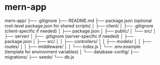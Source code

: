 # mern-app

mern-app/
├── .gitignore
├── README.md
├── package.json (optional root-level package.json for shared scripts)
│
├── client/
│   ├── .gitignore (client-specific if needed)
│   ├── package.json
│   ├── public/
│   └── src/
│
├── server/
│   ├── .gitignore (server-specific if needed)
│   ├── package.json
│   ├── src/
│   │   ├── controllers/
│   │   ├── models/
│   │   ├── routes/
│   │   ├── middleware/
│   │   └── index.js
│   └── .env.example (template for environment variables)
│
└── database-config/
    ├── migrations/
    ├── seeds/
    └── db.js